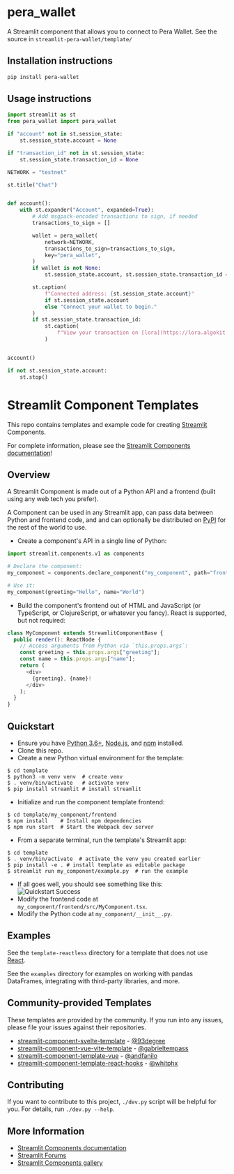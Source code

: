 # pera_wallet

A Streamlit component that allows you to connect to Pera Wallet.
See the source in `streamlit-pera-wallet/template/`

## Installation instructions

```sh
pip install pera-wallet
```

## Usage instructions

```python
import streamlit as st
from pera_wallet import pera_wallet

if "account" not in st.session_state:
    st.session_state.account = None

if "transaction_id" not in st.session_state:
    st.session_state.transaction_id = None

NETWORK = "testnet"

st.title("Chat")


def account():
    with st.expander("Account", expanded=True):
        # Add msgpack-encoded transactions to sign, if needed
        transactions_to_sign = []

        wallet = pera_wallet(
            network=NETWORK,
            transactions_to_sign=transactions_to_sign,
            key="pera_wallet",
        )
        if wallet is not None:
            st.session_state.account, st.session_state.transaction_id = wallet

        st.caption(
            f"Connected address: {st.session_state.account}"
            if st.session_state.account
            else "Connect your wallet to begin."
        )
        if st.session_state.transaction_id:
            st.caption(
                f"View your transaction on [lora](https://lora.algokit.io/{NETWORK}/transaction/{st.session_state.transaction_id}) the explorer 🥳"
            )


account()

if not st.session_state.account:
    st.stop()
```

# Streamlit Component Templates

This repo contains templates and example code for creating [Streamlit](https://streamlit.io) Components.

For complete information, please see the [Streamlit Components documentation](https://docs.streamlit.io/en/latest/streamlit_components.html)!

## Overview

A Streamlit Component is made out of a Python API and a frontend (built using any web tech you prefer).

A Component can be used in any Streamlit app, can pass data between Python and frontend code, and and can optionally be distributed on [PyPI](https://pypi.org/) for the rest of the world to use.

- Create a component's API in a single line of Python:

```python
import streamlit.components.v1 as components

# Declare the component:
my_component = components.declare_component("my_component", path="frontend/build")

# Use it:
my_component(greeting="Hello", name="World")
```

- Build the component's frontend out of HTML and JavaScript (or TypeScript, or ClojureScript, or whatever you fancy). React is supported, but not required:

```typescript
class MyComponent extends StreamlitComponentBase {
  public render(): ReactNode {
    // Access arguments from Python via `this.props.args`:
    const greeting = this.props.args["greeting"];
    const name = this.props.args["name"];
    return (
      <div>
        {greeting}, {name}!
      </div>
    );
  }
}
```

## Quickstart

- Ensure you have [Python 3.6+](https://www.python.org/downloads/), [Node.js](https://nodejs.org), and [npm](https://docs.npmjs.com/downloading-and-installing-node-js-and-npm) installed.
- Clone this repo.
- Create a new Python virtual environment for the template:

```
$ cd template
$ python3 -m venv venv  # create venv
$ . venv/bin/activate   # activate venv
$ pip install streamlit # install streamlit
```

- Initialize and run the component template frontend:

```
$ cd template/my_component/frontend
$ npm install    # Install npm dependencies
$ npm run start  # Start the Webpack dev server
```

- From a separate terminal, run the template's Streamlit app:

```
$ cd template
$ . venv/bin/activate  # activate the venv you created earlier
$ pip install -e . # install template as editable package
$ streamlit run my_component/example.py  # run the example
```

- If all goes well, you should see something like this:
  ![Quickstart Success](quickstart.png)
- Modify the frontend code at `my_component/frontend/src/MyComponent.tsx`.
- Modify the Python code at `my_component/__init__.py`.

## Examples

See the `template-reactless` directory for a template that does not use [React](https://reactjs.org/).

See the `examples` directory for examples on working with pandas DataFrames, integrating with third-party libraries, and more.

## Community-provided Templates

These templates are provided by the community. If you run into any issues, please file your issues against their repositories.

- [streamlit-component-svelte-template](https://github.com/93degree/streamlit-component-svelte-template) - [@93degree](https://github.com/93degree)
- [streamlit-component-vue-vite-template](https://github.com/gabrieltempass/streamlit-component-vue-vite-template) - [@gabrieltempass](https://github.com/gabrieltempass)
- [streamlit-component-template-vue](https://github.com/andfanilo/streamlit-component-template-vue) - [@andfanilo](https://github.com/andfanilo)
- [streamlit-component-template-react-hooks](https://github.com/whitphx/streamlit-component-template-react-hooks) - [@whitphx](https://github.com/whitphx)

## Contributing

If you want to contribute to this project, `./dev.py` script will be helpful for you. For details, run `./dev.py --help`.

## More Information

- [Streamlit Components documentation](https://docs.streamlit.io/library/components)
- [Streamlit Forums](https://discuss.streamlit.io/tag/custom-components)
- [Streamlit Components gallery](https://www.streamlit.io/components)

